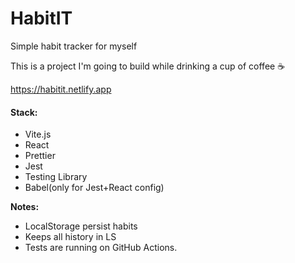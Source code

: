# HabitIT

Simple habit tracker for myself

This is a project I'm going to build while drinking a cup of coffee ☕️

https://habitit.netlify.app

#### Stack:

- Vite.js
- React
- Prettier
- Jest
- Testing Library
- Babel(only for Jest+React config)

**Notes:**

- LocalStorage persist habits
- Keeps all history in LS
- Tests are running on GitHub Actions.
